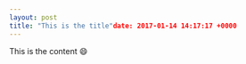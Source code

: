 ```yaml
---
layout: post
title: "This is the title"date: 2017-01-14 14:17:17 +0000
---
```


This is the content 😄